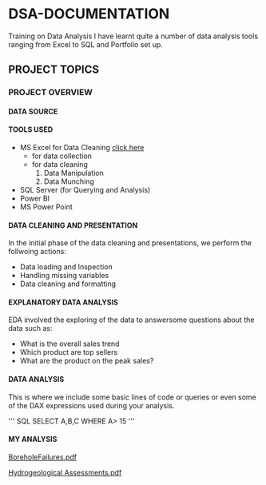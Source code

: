 # DSA-DOCUMENTATION

Training on Data Analysis
I have learnt quite a number of data analysis tools ranging from Excel to SQL and Portfolio set up. 

## PROJECT TOPICS


### PROJECT OVERVIEW


#### DATA SOURCE


#### TOOLS USED
- MS Excel for Data Cleaning [click here](https://www.unhcr.org/get-involved/work-us/become-supplier/how-bid-tender-event)
  - for data collection
  - for data cleaning
    1. Data Manipulation
    2. Data Munching
- SQL Server (for Querying and Analysis)
- Power BI
- MS Power Point

#### DATA CLEANING AND PRESENTATION
In the initial phase of the data cleaning and presentations, we perform the follwoing actions:
  - Data loading and Inspection
  - Handling missing variables
  - Data cleaning and formatting


#### EXPLANATORY DATA ANALYSIS
EDA involved the exploring of the data to answersome questions about the data such as:
  - What is the overall sales trend
  - Which product are top sellers
  - What are the product on the peak sales?


#### DATA ANALYSIS
This is where we include some basic lines of code or queries or even some of the DAX expressions used during your analysis.

''' SQL
SELECT A,B,C
WHERE A> 15
'''

#### MY ANALYSIS

[BoreholeFailures.pdf](https://github.com/user-attachments/files/20518744/BoreholeFailures.pdf)


[Hydrogeological Assessments.pdf](https://github.com/user-attachments/files/20518751/Hydrogeological.Assessments.pdf)
